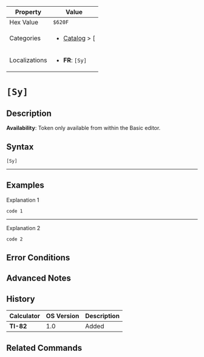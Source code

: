 | Property      | Value |
|---------------|-------|
| Hex Value     | `$620F`|
| Categories    | <ul><li>[Catalog](../categories/Catalog.md) > [[](../categories/Catalog.md#[)</li></ul> |
| Localizations | <ul><li><b>FR</b>: `[Sy]`</li></ul> |

# `[Sy]`

## Description



<b>Availability</b>: Token only available from within the Basic editor.

## Syntax
`[Sy]`

<hr>

## Examples

Explanation 1
```ti-basic
code 1
```
---
Explanation 2
```ti-basic
code 2
```

## Error Conditions


## Advanced Notes


## History
| Calculator | OS Version | Description |
|------------|------------|-------------|
| <b>TI-82</b> | 1.0 | Added

## Related Commands

    